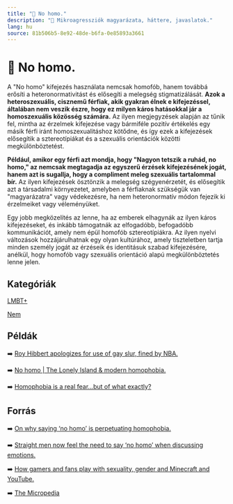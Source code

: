 ```yaml
---
title: "🚫 No homo."
description: "🚫 Mikroagressziók magyarázata, háttere, javaslatok."
lang: hu
source: 81b506b5-8e92-48de-b6fa-0e85893a3661
---
```


<div class="wiki-content agression-title">

# 🚫 No homo.

A "No homo" kifejezés használata nemcsak homofób, hanem továbbá erősíti a heteronormativitást és elősegíti a melegség stigmatizálását. **Azok a heteroszexuális, cisznemű férfiak, akik gyakran élnek e kifejezéssel, általában nem veszik észre, hogy ez milyen káros hatásokkal jár a homoszexuális közösség számára.** Az ilyen megjegyzések alapján az tűnik fel, mintha az érzelmek kifejezése vagy bármiféle pozitív értékelés egy másik férfi iránt homoszexualitáshoz kötődne, és így ezek a kifejezések elősegítik a sztereotípiákat és a szexuális orientációk közötti megkülönböztetést.

**Például, amikor egy férfi azt mondja, hogy "Nagyon tetszik a ruhád, no homo," az nemcsak megtagadja az egyszerű érzések kifejezésének jogát, hanem azt is sugallja, hogy a compliment meleg szexuális tartalommal bír.** Az ilyen kifejezések ösztönzik a melegség szégyenérzetét, és elősegítik azt a társadalmi környezetet, amelyben a férfiaknak szükségük van "magyarázatra" vagy védekezésre, ha nem heteronormatív módon fejezik ki érzelmeiket vagy véleményüket.

Egy jobb megközelítés az lenne, ha az emberek elhagynák az ilyen káros kifejezéseket, és inkább támogatnák az elfogadóbb, befogadóbb kommunikációt, amely nem épül homofób sztereotípiákra. Az ilyen nyelvi változások hozzájárulhatnak egy olyan kultúrához, amely tiszteletben tartja minden személy jogát az érzéseik és identitásuk szabad kifejezésére, anélkül, hogy homofób vagy szexuális orientáció alapú megkülönböztetés lenne jelen.


<div class="categories">

## Kategóriák

[LMBT+](/#/entry?id=lmbt)

[Nem](/#/entry?id=nem)

</div>

## Példák

➡️ [Roy Hibbert apologizes for use of gay slur, fined by NBA.](https://www.sportingnews.com/us/nba/news/4502775-roy-hibbert-no-homo-apology-gay-slur-pacers-heat-nba-playoffs-2013-david-stern)

➡️ [No homo | The Lonely Island & modern homophobia.](https://headstuff.org/entertainment/music/no-homo-lonely-island-modern-homophobia/)

➡️ [Homophobia is a real fear…but of what exactly?](https://slate.com/human-interest/2014/01/what-is-homophobia-why-straight-men-are-right-to-be-afraid-of-homosexuality.html)

## Forrás

➡️ [On why saying ‘no homo’ is perpetuating homophobia.](https://uws-promethean.com/2020/03/10/on-why-saying-no-homo-is-perpetuating-homophobia/ )

➡️ [Straight men now feel the need to say ‘no homo’ when discussing emotions.](https://www.theguardian.com/commentisfree/2014/feb/23/gay-rights-homophobia-michael-sam )

➡️ [How gamers and fans play with sexuality, gender and Minecraft and YouTube.](https://www.tandfonline.com/doi/full/10.1080/17405904.2014.974635)

➡️ [The Micropedia](https://www.themicropedia.org/)


</div>